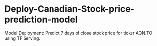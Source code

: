 # Deploy-Canadian-Stock-price-prediction-model
Model Deployment: Predict 7 days of close stock price for ticker AQN.TO using TF Serving.
